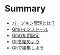 # Summary

* [バージョン管理とは？](README.md)
* [Gitのインストール](chapter1.md)
* [Gitの初期設定](chapter2.md)
* [Gitを始めよう](chapter3.md)
* Gitで編集しよう

